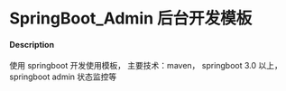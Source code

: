 # SpringBoot_Admin 后台开发模板

#### Description
使用 springboot 开发使用模板， 主要技术：maven， springboot 3.0 以上， springboot admin 状态监控等

